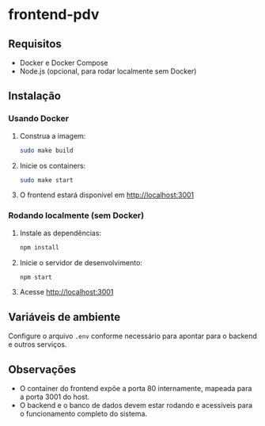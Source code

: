 # frontend-pdv

## Requisitos

- Docker e Docker Compose
- Node.js (opcional, para rodar localmente sem Docker)

## Instalação

### Usando Docker

1. Construa a imagem:
   ```bash
   sudo make build
   ```
2. Inicie os containers:
   ```bash
   sudo make start
   ```
3. O frontend estará disponível em [http://localhost:3001](http://localhost:3001)

### Rodando localmente (sem Docker)

1. Instale as dependências:
   ```bash
   npm install
   ```
2. Inicie o servidor de desenvolvimento:
   ```bash
   npm start
   ```
3. Acesse [http://localhost:3001](http://localhost:3001)

## Variáveis de ambiente

Configure o arquivo `.env` conforme necessário para apontar para o backend e outros serviços.

## Observações

- O container do frontend expõe a porta 80 internamente, mapeada para a porta 3001 do host.
- O backend e o banco de dados devem estar rodando e acessíveis para o funcionamento completo do sistema.
